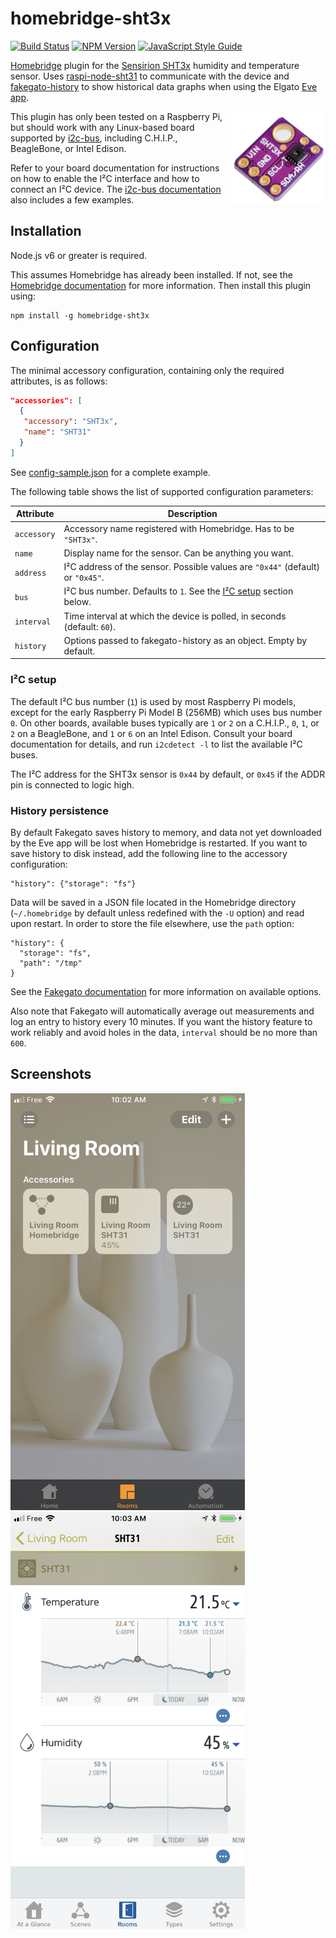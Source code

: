 # homebridge-sht3x

[![Build Status](https://travis-ci.org/arouanet/homebridge-sht3x.svg?branch=master)](https://travis-ci.org/arouanet/homebridge-sht3x)
[![NPM Version](https://img.shields.io/npm/v/homebridge-sht3x.svg)](https://www.npmjs.com/package/homebridge-sht3x)
[![JavaScript Style Guide](https://img.shields.io/badge/code_style-standard-brightgreen.svg)](https://standardjs.com)

[Homebridge](https://github.com/nfarina/homebridge#readme) plugin for the
[Sensirion SHT3x](https://www.sensirion.com/en/environmental-sensors/humidity-sensors/digital-humidity-sensors-for-various-applications/)
humidity and temperature sensor. Uses
[raspi-node-sht31](https://github.com/aphotix/raspi-node-sht31) to communicate
with the device and
[fakegato-history](https://github.com/simont77/fakegato-history) to show
historical data graphs when using the Elgato
[Eve app](https://www.elgato.com/en/eve/eve-app).

<img src="images/sht31-sensor.jpg" alt="SHT31 sensor" width="150" height="150" align="right">

This plugin has only been tested on a Raspberry Pi, but should work with any
Linux-based board supported by [i2c-bus](https://github.com/fivdi/i2c-bus),
including C.H.I.P., BeagleBone, or Intel Edison.

Refer to your board documentation for instructions on how to enable the I²C
interface and how to connect an I²C device. The
[i2c-bus documentation](https://github.com/fivdi/i2c-bus#readme) also includes a
few examples.

## Installation

Node.js v6 or greater is required.

This assumes Homebridge has already been installed. If not, see the
[Homebridge documentation](https://github.com/nfarina/homebridge#installation)
for more information. Then install this plugin using:

```
npm install -g homebridge-sht3x
```

## Configuration

The minimal accessory configuration, containing only the required attributes, is
as follows:

```json
"accessories": [
  {
   "accessory": "SHT3x",
   "name": "SHT31"
  }
]
```

See [config-sample.json](config-sample.json) for a complete example.

The following table shows the list of supported configuration parameters:

| Attribute   | Description                                                                    |
| ----------- | ------------------------------------------------------------------------------ |
| `accessory` | Accessory name registered with Homebridge. Has to be `"SHT3x"`.                |
| `name`      | Display name for the sensor. Can be anything you want.                         |
| `address`   | I²C address of the sensor. Possible values are `"0x44"` (default) or `"0x45"`. |
| `bus`       | I²C bus number. Defaults to `1`. See the [I²C setup](#ic-setup) section below. |
| `interval`  | Time interval at which the device is polled, in seconds (default: `60`).       |
| `history`   | Options passed to fakegato-history as an object. Empty by default.             |

### I²C setup

The default I²C bus number (`1`) is used by most Raspberry Pi models, except for
the early Raspberry Pi Model B (256MB) which uses bus number `0`. On other
boards, available buses typically are `1` or `2` on a C.H.I.P., `0`, `1`, or `2`
on a BeagleBone, and `1` or `6` on an Intel Edison. Consult your board
documentation for details, and run `i2cdetect -l` to list the available I²C
buses.

The I²C address for the SHT3x sensor is `0x44` by default, or `0x45` if the ADDR
pin is connected to logic high.

### History persistence

By default Fakegato saves history to memory, and data not yet downloaded by the
Eve app will be lost when Homebridge is restarted. If you want to save history
to disk instead, add the following line to the accessory configuration:

```
"history": {"storage": "fs"}
```

Data will be saved in a JSON file located in the Homebridge directory
(`~/.homebridge` by default unless redefined with the `-U` option) and read upon
restart. In order to store the file elsewhere, use the `path` option:

```
"history": {
  "storage": "fs",
  "path": "/tmp"
}
```

See the
[Fakegato documentation](https://github.com/simont77/fakegato-history#history-persistence)
for more information on available options.

Also note that Fakegato will automatically average out measurements and log an
entry to history every 10 minutes. If you want the history feature to work
reliably and avoid holes in the data, `interval` should be no more than `600`.

## Screenshots

<p>
  <img src="images/home-app.png" alt="Home app" width="375" height="667">
  <img src="images/eve-app.png" alt="Eve app" width="375" height="667">
</p>
